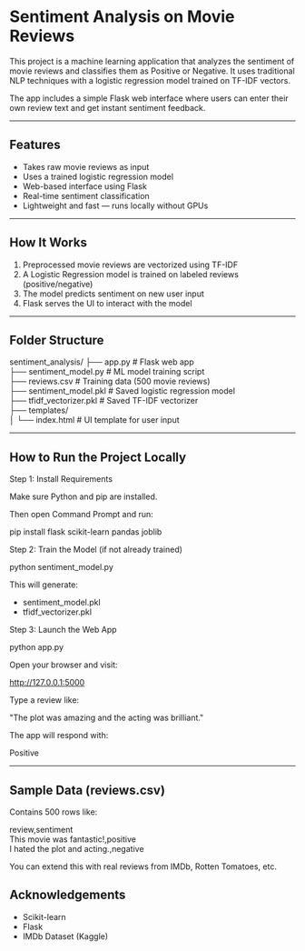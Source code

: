 # Sentiment Analysis on Movie Reviews

This project is a machine learning application that analyzes the sentiment of movie reviews and classifies them as Positive or Negative. It uses traditional NLP techniques with a logistic regression model trained on TF-IDF vectors.

The app includes a simple Flask web interface where users can enter their own review text and get instant sentiment feedback.

---

## Features

- Takes raw movie reviews as input
- Uses a trained logistic regression model
- Web-based interface using Flask
- Real-time sentiment classification
- Lightweight and fast — runs locally without GPUs

---

## How It Works

1. Preprocessed movie reviews are vectorized using TF-IDF
2. A Logistic Regression model is trained on labeled reviews (positive/negative)
3. The model predicts sentiment on new user input
4. Flask serves the UI to interact with the model

---

## Folder Structure

sentiment_analysis/
├── app.py                  # Flask web app  
├── sentiment_model.py      # ML model training script  
├── reviews.csv             # Training data (500 movie reviews)  
├── sentiment_model.pkl     # Saved logistic regression model  
├── tfidf_vectorizer.pkl    # Saved TF-IDF vectorizer  
├── templates/  
│   └── index.html          # UI template for user input  

---

## How to Run the Project Locally

Step 1: Install Requirements

Make sure Python and pip are installed.

Then open Command Prompt and run:

pip install flask scikit-learn pandas joblib

Step 2: Train the Model (if not already trained)

python sentiment_model.py

This will generate:

- sentiment_model.pkl
- tfidf_vectorizer.pkl

Step 3: Launch the Web App

python app.py

Open your browser and visit:

http://127.0.0.1:5000

Type a review like:

"The plot was amazing and the acting was brilliant."

The app will respond with:

Positive

---

## Sample Data (reviews.csv)

Contains 500 rows like:

review,sentiment  
This movie was fantastic!,positive  
I hated the plot and acting.,negative

You can extend this with real reviews from IMDb, Rotten Tomatoes, etc.

## Acknowledgements

- Scikit-learn  
- Flask  
- IMDb Dataset (Kaggle)  

